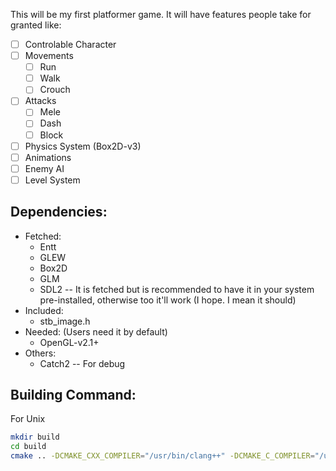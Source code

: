 This will be my first platformer game. It will have features people take for granted like:

- [ ] Controlable Character
- [ ] Movements
    - [ ] Run
    - [ ] Walk
    - [ ] Crouch
- [ ] Attacks
    - [ ] Mele
    - [ ] Dash
    - [ ] Block
- [ ] Physics System (Box2D-v3)
- [ ] Animations
- [ ] Enemy AI
- [ ] Level System

## Dependencies:

- Fetched:
    - Entt
    - GLEW
    - Box2D
    - GLM
    - SDL2 -- It is fetched but is recommended to have it in your system pre-installed, otherwise too it'll work (I hope. I mean it should)
- Included:
    - stb_image.h
- Needed: (Users need it by default)
    - OpenGL-v2.1+
- Others:
    - Catch2 -- For debug


## Building Command:

For Unix

```bash
mkdir build
cd build
cmake .. -DCMAKE_CXX_COMPILER="/usr/bin/clang++" -DCMAKE_C_COMPILER="/usr/bin/clang" -DCMAKE_CXX_FLAGS="-Wall -O3 -ffast-math" -DCMAKE_BUILD_TYPE=Release -DENABLE_TESTING="OFF"
```

